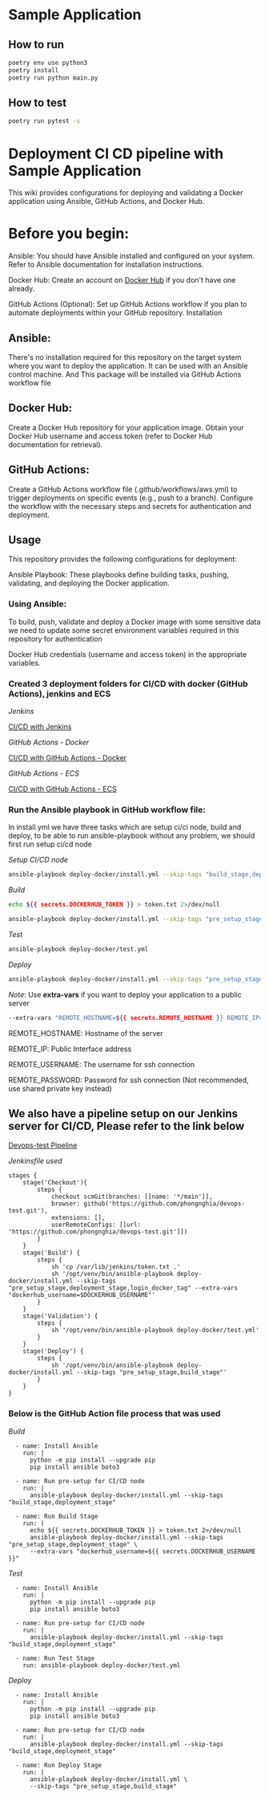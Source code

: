 # Sample Application

## How to run

```bash
poetry env use python3
poetry install
poetry run python main.py
```

## How to test

```bash
poetry run pytest -s
```

# Deployment CI CD pipeline with Sample Application

This wiki provides configurations for deploying and validating a Docker application using Ansible, GitHub Actions, and Docker Hub.

# Before you begin:

Ansible: You should have Ansible installed and configured on your system. Refer to Ansible documentation for installation instructions.

Docker Hub: Create an account on [Docker Hub](https://www.google.com/url?sa=E&source=gmail&q=https://hub.docker.com/) if you don't have one already.

GitHub Actions (Optional): Set up GitHub Actions workflow if you plan to automate deployments within your GitHub repository.
Installation

## Ansible:
There's no installation required for this repository on the target system where you want to deploy the application. It can be used with an Ansible control machine. And This package will be installed via GitHub Actions workflow file

## Docker Hub:
Create a Docker Hub repository for your application image.
Obtain your Docker Hub username and access token (refer to Docker Hub documentation for retrieval).

## GitHub Actions:
Create a GitHub Actions workflow file (.github/workflows/aws.yml) to trigger deployments on specific events (e.g., push to a branch).
Configure the workflow with the necessary steps and secrets for authentication and deployment.

## Usage
This repository provides the following configurations for deployment:

Ansible Playbook: These playbooks define building tasks, pushing, validating, and deploying the Docker application.

### Using Ansible:
To build, push, validate and deploy a Docker image with some sensitive data we need to update some secret environment variables required in this repository for authentication

Docker Hub credentials (username and access token) in the appropriate variables.

### Created 3 deployment folders for CI/CD with docker (GitHub Actions), jenkins and ECS

_Jenkins_

[CI/CD with Jenkins](https://github.com/phongnghia/devops-test/tree/main/deploy)

_GitHub Actions - Docker_

[CI/CD with GitHub Actions - Docker](https://github.com/phongnghia/devops-test/tree/main/deploy-docker)

_GitHub Actions - ECS_

[CI/CD with GitHub Actions - ECS](https://github.com/phongnghia/devops-test/tree/main/deploy-aws)

### Run the Ansible playbook in GitHub workflow file: 

In install.yml we have three tasks which are setup ci/ci node, build and deploy, to be able to run ansible-playbook without any problem, we should first run setup ci/cd node

_Setup CI/CD node_

```bash
ansible-playbook deploy-docker/install.yml --skip-tags "build_stage,deployment_stage"
```

_Build_

```bash
echo ${{ secrets.DOCKERHUB_TOKEN }} > token.txt 2>/dev/null
```

```bash
ansible-playbook deploy-docker/install.yml --skip-tags "pre_setup_stage,deployment_stage" --extra-vars "dockerhub_username=${{ secrets.DOCKERHUB_USERNAME }}"
```

_Test_

```bash
ansible-playbook deploy-docker/test.yml
```

_Deploy_

```bash
ansible-playbook deploy-docker/install.yml --skip-tags "pre_setup_stage,build_stage"
```

_Note_: Use **extra-vars** if you want to deploy your application to a public server

```bash
--extra-vars "REMOTE_HOSTNAME=${{ secrets.REMOTE_HOSTNAME }} REMOTE_IP=${{ secrets.REMOTE_HOSTNAME }}  REMOTE_USERNAME=${{ secrets.REMOTE_USERNAME }} REMOTE_SSH_PORT=22 REMOTE_PASSWORD=${{ secrets.REMOTE_PASSWORD }}"
```

REMOTE_HOSTNAME: Hostname of the server

REMOTE_IP: Public Interface address

REMOTE_USERNAME: The username for ssh connection

REMOTE_PASSWORD: Password for ssh connection (Not recommended, use shared private key instead)

## We also have a pipeline setup on our Jenkins server for CI/CD, Please refer to the link below

[Devops-test Pipeline](https://phongnghia.io.vn/job/devops-test-pipeline)

_Jenkinsfile used_

    stages {
        stage('Checkout'){
            steps {
                checkout scmGit(branches: [[name: '*/main']],
                browser: github('https://github.com/phongnghia/devops-test.git'),
                extensions: [],
                userRemoteConfigs: [[url: 'https://github.com/phongnghia/devops-test.git']])
            }
        }
        stage('Build') {
            steps {
                sh 'cp /var/lib/jenkins/token.txt .'
                sh '/opt/venv/bin/ansible-playbook deploy-docker/install.yml --skip-tags "pre_setup_stage,deployment_stage,login_docker_tag" --extra-vars "dockerhub_username=$DOCKERHUB_USERNAME"'
            }
        }
        stage('Validation') {
            steps {
                sh '/opt/venv/bin/ansible-playbook deploy-docker/test.yml'
            }
        }
        stage('Deploy') {
            steps {
                sh '/opt/venv/bin/ansible-playbook deploy-docker/install.yml --skip-tags "pre_setup_stage,build_stage"'
            }
        }
    }

### Below is the GitHub Action file process that was used

_Build_

      - name: Install Ansible
        run: |
          python -m pip install --upgrade pip
          pip install ansible boto3

      - name: Run pre-setup for CI/CD node
        run: |
          ansible-playbook deploy-docker/install.yml --skip-tags "build_stage,deployment_stage"

      - name: Run Build Stage
        run: |
          echo ${{ secrets.DOCKERHUB_TOKEN }} > token.txt 2>/dev/null
          ansible-playbook deploy-docker/install.yml --skip-tags "pre_setup_stage,deployment_stage" \
          --extra-vars "dockerhub_username=${{ secrets.DOCKERHUB_USERNAME }}"
_Test_

      - name: Install Ansible
        run: |
          python -m pip install --upgrade pip
          pip install ansible boto3

      - name: Run pre-setup for CI/CD node
        run: |
          ansible-playbook deploy-docker/install.yml --skip-tags "build_stage,deployment_stage"

      - name: Run Test Stage
        run: ansible-playbook deploy-docker/test.yml
 
_Deploy_

      - name: Install Ansible
        run: |
          python -m pip install --upgrade pip
          pip install ansible boto3

      - name: Run pre-setup for CI/CD node
        run: |
          ansible-playbook deploy-docker/install.yml --skip-tags "build_stage,deployment_stage"

      - name: Run Deploy Stage
        run: |
          ansible-playbook deploy-docker/install.yml \
          --skip-tags "pre_setup_stage,build_stage"
